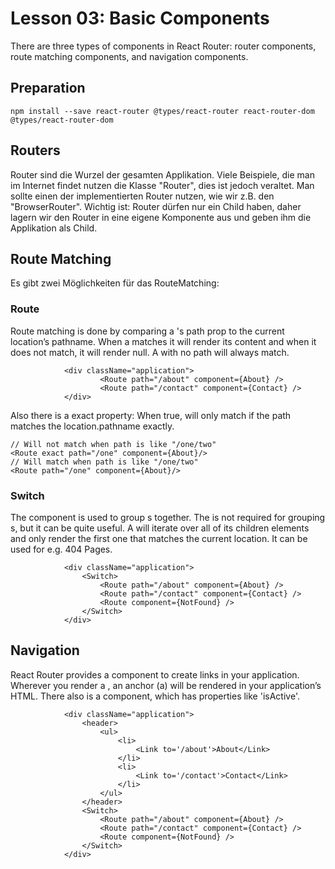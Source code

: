 # Lesson 03: Basic Components

There are three types of components in React Router: router components, route matching components, and navigation components.

## Preparation
```
npm install --save react-router @types/react-router react-router-dom @types/react-router-dom
```

## Routers
Router sind die Wurzel der gesamten Applikation.
Viele Beispiele, die man im Internet findet nutzen die Klasse "Router", dies ist jedoch veraltet. Man sollte einen der implementierten Router nutzen, wie wir z.B. den "BrowserRouter".
Wichtig ist: Router dürfen nur ein Child haben, daher lagern wir den Router in eine eigene Komponente aus und geben ihm die Applikation als Child.

## Route Matching
Es gibt zwei Möglichkeiten für das RouteMatching:

### Route
Route matching is done by comparing a <Route>'s path prop to the current location’s pathname. When a <Route> matches it will render its content and when it does not match, it will render null. A <Route> with no path will always match.
```tsx
            <div className="application">
                    <Route path="/about" component={About} />
                    <Route path="/contact" component={Contact} />
            </div>
```

Also there is a exact property: When true, will only match if the path matches the location.pathname exactly.
```tsx
// Will not match when path is like "/one/two"
<Route exact path="/one" component={About}/>
// Will match when path is like "/one/two"
<Route path="/one" component={About}/>
```

### Switch
The <Switch> component is used to group <Route>s together.
The <Switch> is not required for grouping <Route>s, but it can be quite useful. A <Switch> will iterate over all of its children <Route> elements and only render the first one that matches the current location.
It can be used for e.g. 404 Pages.

```tsx
            <div className="application">
                <Switch>
                    <Route path="/about" component={About} />
                    <Route path="/contact" component={Contact} />
                    <Route component={NotFound} />
                </Switch>
            </div>
```


## Navigation
React Router provides a <Link> component to create links in your application. Wherever you render a <Link>, an anchor (a) will be rendered in your application’s HTML.
There also is a <NavLink> component, which has properties like 'isActive'.
```tsx
            <div className="application">
                <header>
                    <ul>
                        <li>
                            <Link to='/about'>About</Link>
                        </li>
                        <li>
                            <Link to='/contact'>Contact</Link>
                        </li>
                    </ul>
                </header>
                <Switch>
                    <Route path="/about" component={About} />
                    <Route path="/contact" component={Contact} />
                    <Route component={NotFound} />
                </Switch>
            </div>
```